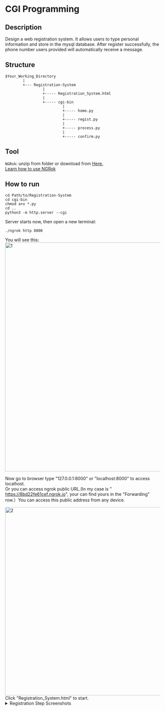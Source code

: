 # CGI Programming
## Description
Design a web registration system. It allows users to type personal information and store in the mysql database. After register successfully, the phone number users provided will automatically receive a message.

## Structure
```
$Your_Working_Directory 
        |
        +--- Registration-System
                 |
                 +----- Registration_System.html
                 |
                 +----- cgi-bin
                          | 
                          +----- home.py
                          |
                          +----- regist.py
                          |
                          +----- process.py
                          | 
                          +----- confirm.py
```
## Tool
`NGRok`: unzip from folder or download from [Here.](https://ngrok.com/)<br>
[Learn how to use NGRok](https://github.com/dwyl/learn-ngrok)<br>

## How to run
```
cd Path/to/Registration-System
cd cgi-bin
chmod a+x *.py
cd ..
python3 -m http.server --cgi
```
Server starts now, then open a new terminal:
```
./ngrok http 8000
```
You will see this:<br>
<img width="745" alt="1" src="https://user-images.githubusercontent.com/24274444/100442566-d64ef780-306d-11eb-938c-07b725e610e8.png">

Now go to browser type "127.0.0.1:8000" or "localhost:8000" to access localhost.<br>
Or you can access ngrok public URL.(In my case is " https://8bd22fe61cef.ngrok.io", your can find yours in the "Forwarding" row.）You can access this public address from any device.

<img width="612" alt="2" src="https://user-images.githubusercontent.com/24274444/100442568-d64ef780-306d-11eb-8fb8-97fb64a93021.png">
Click "Registration_System.html" to start.

<details><summary>Registration Step Screenshots</summary><p>
Registration System Home Page<br>
<img width="1010" alt="Screen Shot 2020-11-27 at 4 59 15 AM" src="https://user-images.githubusercontent.com/24274444/100442562-d51dca80-306d-11eb-98aa-5a33ed821d1a.png">
Fill out your information<br>
<img width="1010" alt="Screen Shot 2020-11-27 at 4 59 32 AM" src="https://user-images.githubusercontent.com/24274444/100442563-d51dca80-306d-11eb-9a77-0eb17b4fdb12.png">
<img width="1010" alt="Screen Shot 2020-11-27 at 4 59 41 AM" src="https://user-images.githubusercontent.com/24274444/100442564-d5b66100-306d-11eb-97f5-ea93df1cea44.png">
Information is correct.<br>
<img width="1010" alt="Screen Shot 2020-11-27 at 5 00 04 AM" src="https://user-images.githubusercontent.com/24274444/100442565-d5b66100-306d-11eb-8c68-5c2bac828fa6.png">
Information is not correct, need to register again.<br>
<img width="1010" alt="Screen Shot 2020-11-27 at 4 59 49 AM" src="https://user-images.githubusercontent.com/24274444/100442569-d6e78e00-306d-11eb-8c33-04edde26a36e.png">
Information store successfully.<br>
<img width="682" alt="database" src="https://user-images.githubusercontent.com/24274444/100442557-d3ec9d80-306d-11eb-8a6b-e18261f499cf.png">
    
After register successfully, you will receive this message.<br>
    
![SMS](https://user-images.githubusercontent.com/24274444/100442551-d3540700-306d-11eb-8fd6-16433403faa5.jpg)
</p></details>
